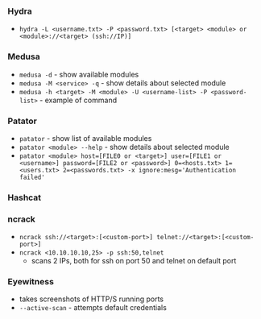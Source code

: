 ### Hydra
* `hydra -L <username.txt> -P <password.txt> [<target> <module> or <module>://<target> (ssh://IP)]`

### Medusa
* `medusa -d` - show available modules
* `medusa -M <service> -q` - show details about selected module
* `medusa -h <target> -M <module> -U <username-list> -P <password-list>` - example of command

### Patator
* `patator` - show list of available modules
* `patator <module> --help` - show details about selected module
* `patator <module> host=[FILE0 or <target>] user=[FILE1 or <username>] password=[FILE2 or <password>] 0=<hosts.txt> 1=<users.txt> 2=<passwords.txt> -x ignore:mesg='Authentication failed'`

### Hashcat

### ncrack
* `ncrack ssh://<target>:[<custom-port>] telnet://<target>:[<custom-port>]`
* `ncrack <10.10.10.10,25> -p ssh:50,telnet`
  - scans 2 IPs, both for ssh on port 50 and telnet on default port

### Eyewitness
- takes screenshots of HTTP/S running ports
- `--active-scan` - attempts default credentials
